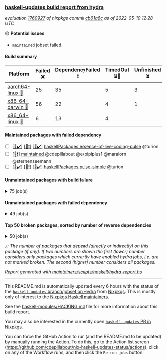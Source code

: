 ### [haskell-updates build report from hydra](https://hydra.nixos.org/jobset/nixpkgs/haskell-updates)
*evaluation [1760927](https://hydra.nixos.org/eval/1760927) of nixpkgs commit [cb61a6c](https://github.com/NixOS/nixpkgs/commits/cb61a6c576d794a7bd2c8ba392f68a7011939715) as of 2022-05-10 12:28 UTC*

:yellow_circle: **Potential issues**
  * `maintained` jobset failed.

#### Build summary

 | Platform | Failed :x: | DependencyFailed :heavy_exclamation_mark: | TimedOut :hourglass::no_entry_sign: | Unfinished :hourglass_flowing_sand: | Success :heavy_check_mark: | 
 | --- | --- | --- | --- | --- | --- | 
 | [aarch64-linux :iphone:](https://hydra.nixos.org/eval/1760927?filter=.aarch64-linux) | 25 | 35 | 5 | 3 | 6213 | 
 | [x86_64-darwin :apple:](https://hydra.nixos.org/eval/1760927?filter=.x86_64-darwin) | 56 | 22 | 4 | 1 | 6141 | 
 | [x86_64-linux :penguin:](https://hydra.nixos.org/eval/1760927?filter=.x86_64-linux) | 6 | 13 | 4 |  | 6288 | 
#### Maintained packages with failed dependency
- [ ] [[:iphone::heavy_check_mark:]](https://hydra.nixos.org/build/176225251) [[:apple::heavy_exclamation_mark:]](https://hydra.nixos.org/build/176219085) [[:penguin::heavy_check_mark:]](https://hydra.nixos.org/build/176221126) [haskellPackages.essence-of-live-coding-pulse](https://hydra.nixos.org/eval/1760927?filter=haskellPackages.essence-of-live-coding-pulse) @turion
- [ ] [[:penguin::heavy_exclamation_mark:]](https://hydra.nixos.org/build/176231260) [maintained](https://hydra.nixos.org/eval/1760927?filter=maintained) @cdepillabout @expipiplus1 @maralorn @sternenseemann
- [ ] [[:iphone::heavy_check_mark:]](https://hydra.nixos.org/build/176227738) [[:apple::heavy_exclamation_mark:]](https://hydra.nixos.org/build/176220497) [[:penguin::heavy_check_mark:]](https://hydra.nixos.org/build/176231649) [haskellPackages.pulse-simple](https://hydra.nixos.org/eval/1760927?filter=haskellPackages.pulse-simple) @turion
#### Unmaintained packages with build failure
<details><summary>75 job(s) </summary>

- [ ] [[:iphone::x:]](https://hydra.nixos.org/build/176232514) [[:apple::heavy_check_mark:]](https://hydra.nixos.org/build/176225324) [[:penguin::heavy_check_mark:]](https://hydra.nixos.org/build/176219161) [haskellPackages.OrderedBits](https://hydra.nixos.org/eval/1760927?filter=haskellPackages.OrderedBits)  :arrow_heading_up: 5 | 36
- [ ] [[:iphone::x:]](https://hydra.nixos.org/build/176234908) [[:apple::heavy_check_mark:]](https://hydra.nixos.org/build/176219519) [[:penguin::heavy_check_mark:]](https://hydra.nixos.org/build/176217125) [haskellPackages.hw-json-simd](https://hydra.nixos.org/eval/1760927?filter=haskellPackages.hw-json-simd)  :arrow_heading_up: 2 | 8
- [ ] [[:iphone::x:]](https://hydra.nixos.org/build/176217609) [[:apple::heavy_check_mark:]](https://hydra.nixos.org/build/176220144) [[:penguin::heavy_check_mark:]](https://hydra.nixos.org/build/176233746) [haskellPackages.hw-simd](https://hydra.nixos.org/eval/1760927?filter=haskellPackages.hw-simd)  :arrow_heading_up: 2 | 8
- [ ] [[:iphone::x:]](https://hydra.nixos.org/build/176220939) [[:apple::heavy_check_mark:]](https://hydra.nixos.org/build/176234808) [[:penguin::heavy_check_mark:]](https://hydra.nixos.org/build/176232985) [haskellPackages.cdar-mBound](https://hydra.nixos.org/eval/1760927?filter=haskellPackages.cdar-mBound)  :arrow_heading_up: 2 | 2
- [ ] [[:iphone::x:]](https://hydra.nixos.org/build/176233981) [[:apple::heavy_check_mark:]](https://hydra.nixos.org/build/176218434) [[:penguin::heavy_check_mark:]](https://hydra.nixos.org/build/176234004) [haskellPackages.quic](https://hydra.nixos.org/eval/1760927?filter=haskellPackages.quic)  :arrow_heading_up: 2 | 2
- [ ] [[:iphone::x:]](https://hydra.nixos.org/build/176235498) [[:apple::heavy_check_mark:]](https://hydra.nixos.org/build/176218862) [[:penguin::heavy_check_mark:]](https://hydra.nixos.org/build/176224692) [haskellPackages.freetype2](https://hydra.nixos.org/eval/1760927?filter=haskellPackages.freetype2)  :arrow_heading_up: 1 | 8
- [ ] [[:iphone::heavy_check_mark:]](https://hydra.nixos.org/build/176233391) [[:apple::x:]](https://hydra.nixos.org/build/176232441) [[:penguin::heavy_check_mark:]](https://hydra.nixos.org/build/176232073) [haskellPackages.free-vector-spaces](https://hydra.nixos.org/eval/1760927?filter=haskellPackages.free-vector-spaces)  :arrow_heading_up: 1 | 7
- [ ] [[:iphone::x:]](https://hydra.nixos.org/build/176222974) [[:apple::heavy_check_mark:]](https://hydra.nixos.org/build/176225804) [[:penguin::heavy_check_mark:]](https://hydra.nixos.org/build/176227295) [haskellPackages.long-double](https://hydra.nixos.org/eval/1760927?filter=haskellPackages.long-double)  :arrow_heading_up: 1 | 2
- [ ] [[:iphone::x:]](https://hydra.nixos.org/build/176220064) [[:apple::x:]](https://hydra.nixos.org/build/176219789) [[:penguin::heavy_check_mark:]](https://hydra.nixos.org/build/176232784) [haskellPackages.easytensor](https://hydra.nixos.org/eval/1760927?filter=haskellPackages.easytensor)  :arrow_heading_up: 1 | 1
- [ ] [[:iphone::heavy_check_mark:]](https://hydra.nixos.org/build/176225439) [[:apple::x:]](https://hydra.nixos.org/build/176234687) [[:penguin::heavy_check_mark:]](https://hydra.nixos.org/build/176224301) [haskellPackages.grab](https://hydra.nixos.org/eval/1760927?filter=haskellPackages.grab)  :arrow_heading_up: 1 | 1
- [ ] [[:iphone::heavy_check_mark:]](https://hydra.nixos.org/build/176219534) [[:apple::x:]](https://hydra.nixos.org/build/176228122) [[:penguin::heavy_check_mark:]](https://hydra.nixos.org/build/176229972) [haskellPackages.keep-alive](https://hydra.nixos.org/eval/1760927?filter=haskellPackages.keep-alive)  :arrow_heading_up: 1 | 1
- [ ] [[:iphone::x:]](https://hydra.nixos.org/build/176218387) [[:apple::heavy_check_mark:]](https://hydra.nixos.org/build/176234896) [[:penguin::heavy_check_mark:]](https://hydra.nixos.org/build/176217437) [haskellPackages.nlopt-haskell](https://hydra.nixos.org/eval/1760927?filter=haskellPackages.nlopt-haskell)  :arrow_heading_up: 1 | 1
- [ ] [[:iphone::x:]](https://hydra.nixos.org/build/176230710) [[:apple::heavy_check_mark:]](https://hydra.nixos.org/build/176232270) [[:penguin::heavy_check_mark:]](https://hydra.nixos.org/build/176227029) [haskellPackages.swisstable](https://hydra.nixos.org/eval/1760927?filter=haskellPackages.swisstable)  :arrow_heading_up: 1 | 1
- [ ] [[:iphone::x:]](https://hydra.nixos.org/build/176222938) [[:apple::heavy_check_mark:]](https://hydra.nixos.org/build/176229030) [[:penguin::heavy_check_mark:]](https://hydra.nixos.org/build/176230167) [haskellPackages.unicode-properties](https://hydra.nixos.org/eval/1760927?filter=haskellPackages.unicode-properties)  :arrow_heading_up: 1 | 1
- [ ] [[:iphone::heavy_check_mark:]](https://hydra.nixos.org/build/176236085) [[:apple::x:]](https://hydra.nixos.org/build/176223831) [[:penguin::heavy_check_mark:]](https://hydra.nixos.org/build/176221915) [haskellPackages.zip](https://hydra.nixos.org/eval/1760927?filter=haskellPackages.zip)  :arrow_heading_up: 0 | 5
- [ ] [[:iphone::heavy_check_mark:]](https://hydra.nixos.org/build/176229613) [[:apple::x:]](https://hydra.nixos.org/build/176219104) [[:penguin::heavy_check_mark:]](https://hydra.nixos.org/build/176233144) [haskellPackages.PyF](https://hydra.nixos.org/eval/1760927?filter=haskellPackages.PyF)  :arrow_heading_up: 0 | 4
- [ ] [[:iphone::heavy_check_mark:]](https://hydra.nixos.org/build/176234564) [[:apple::x:]](https://hydra.nixos.org/build/176229691) [[:penguin::heavy_check_mark:]](https://hydra.nixos.org/build/176220391) [haskellPackages.hmidi](https://hydra.nixos.org/eval/1760927?filter=haskellPackages.hmidi)  :arrow_heading_up: 0 | 4
- [ ] [[:iphone::heavy_check_mark:]](https://hydra.nixos.org/build/176235396) [[:apple::x:]](https://hydra.nixos.org/build/176223148) [[:penguin::heavy_check_mark:]](https://hydra.nixos.org/build/176233364) [haskellPackages.posix-socket](https://hydra.nixos.org/eval/1760927?filter=haskellPackages.posix-socket)  :arrow_heading_up: 0 | 2
- [ ] [[:iphone::x:]](https://hydra.nixos.org/build/176232348) [[:apple::x:]](https://hydra.nixos.org/build/176231528) [[:penguin::x:]](https://hydra.nixos.org/build/176227080) [haskellPackages.alfred-margaret](https://hydra.nixos.org/eval/1760927?filter=haskellPackages.alfred-margaret)  :arrow_heading_up: 0 | 1
- [ ] [[:iphone::x:]](https://hydra.nixos.org/build/176218033) [[:apple::x:]](https://hydra.nixos.org/build/176220668) [[:penguin::x:]](https://hydra.nixos.org/build/176225775) [haskellPackages.dbmigrations](https://hydra.nixos.org/eval/1760927?filter=haskellPackages.dbmigrations)  :arrow_heading_up: 0 | 1
- [ ] [[:iphone::heavy_check_mark:]](https://hydra.nixos.org/build/176222048) [[:apple::x:]](https://hydra.nixos.org/build/176218662) [[:penguin::heavy_check_mark:]](https://hydra.nixos.org/build/176233665) [haskellPackages.gi-gdkx11](https://hydra.nixos.org/eval/1760927?filter=haskellPackages.gi-gdkx11)  :arrow_heading_up: 0 | 1
- [ ] [[:iphone::heavy_check_mark:]](https://hydra.nixos.org/build/176221232) [[:apple::x:]](https://hydra.nixos.org/build/176229722) [[:penguin::heavy_check_mark:]](https://hydra.nixos.org/build/176235919) [haskellPackages.hamid](https://hydra.nixos.org/eval/1760927?filter=haskellPackages.hamid)  :arrow_heading_up: 0 | 1
- [ ] [[:iphone::heavy_check_mark:]](https://hydra.nixos.org/build/176227818) [[:apple::x:]](https://hydra.nixos.org/build/176228285) [[:penguin::heavy_check_mark:]](https://hydra.nixos.org/build/176234152) [haskellPackages.hmatrix-morpheus](https://hydra.nixos.org/eval/1760927?filter=haskellPackages.hmatrix-morpheus)  :arrow_heading_up: 0 | 1
- [ ] [[:iphone::heavy_check_mark:]](https://hydra.nixos.org/build/176227386) [[:apple::x:]](https://hydra.nixos.org/build/176223450) [[:penguin::heavy_check_mark:]](https://hydra.nixos.org/build/176235958) [haskellPackages.huckleberry](https://hydra.nixos.org/eval/1760927?filter=haskellPackages.huckleberry)  :arrow_heading_up: 0 | 1
- [ ] [[:iphone::heavy_check_mark:]](https://hydra.nixos.org/build/176226304) [[:apple::x:]](https://hydra.nixos.org/build/176232453) [[:penguin::heavy_check_mark:]](https://hydra.nixos.org/build/176219742) [haskellPackages.openal-ffi](https://hydra.nixos.org/eval/1760927?filter=haskellPackages.openal-ffi)  :arrow_heading_up: 0 | 1
- [ ] [[:iphone::x:]](https://hydra.nixos.org/build/176230047) [[:apple::heavy_check_mark:]](https://hydra.nixos.org/build/176223568) [[:penguin::heavy_check_mark:]](https://hydra.nixos.org/build/176234745) [haskellPackages.picosat](https://hydra.nixos.org/eval/1760927?filter=haskellPackages.picosat)  :arrow_heading_up: 0 | 1
- [ ] [[:iphone::heavy_check_mark:]](https://hydra.nixos.org/build/176231207) [[:apple::x:]](https://hydra.nixos.org/build/176227992) [[:penguin::heavy_check_mark:]](https://hydra.nixos.org/build/176223356) [haskellPackages.select](https://hydra.nixos.org/eval/1760927?filter=haskellPackages.select)  :arrow_heading_up: 0 | 1
- [ ] [[:iphone::heavy_check_mark:]](https://hydra.nixos.org/build/176220206) [[:apple::heavy_check_mark:]](https://hydra.nixos.org/build/176220625) [[:penguin::x:]](https://hydra.nixos.org/build/176234505) [haskellPackages.simple-vec3](https://hydra.nixos.org/eval/1760927?filter=haskellPackages.simple-vec3)  :arrow_heading_up: 0 | 1
- [ ] [[:iphone::heavy_check_mark:]](https://hydra.nixos.org/build/176232140) [[:apple::x:]](https://hydra.nixos.org/build/176229392) [[:penguin::heavy_check_mark:]](https://hydra.nixos.org/build/176236082) [haskellPackages.sysinfo](https://hydra.nixos.org/eval/1760927?filter=haskellPackages.sysinfo)  :arrow_heading_up: 0 | 1
- [ ] [[:iphone::heavy_check_mark:]](https://hydra.nixos.org/build/176222959) [[:apple::x:]](https://hydra.nixos.org/build/176231302) [[:penguin::heavy_check_mark:]](https://hydra.nixos.org/build/176223818) [haskellPackages.FractalArt](https://hydra.nixos.org/eval/1760927?filter=haskellPackages.FractalArt) 
- [ ] [[:iphone::x:]](https://hydra.nixos.org/build/176236105) [[:apple::x:]](https://hydra.nixos.org/build/176221490) [[:penguin::x:]](https://hydra.nixos.org/build/176217204) [haskellPackages.HangmanAscii](https://hydra.nixos.org/eval/1760927?filter=haskellPackages.HangmanAscii) 
- [ ] [[:iphone::x:]](https://hydra.nixos.org/build/176228593) [[:apple::heavy_check_mark:]](https://hydra.nixos.org/build/176233836) [[:penguin::heavy_check_mark:]](https://hydra.nixos.org/build/176228220) [haskellPackages.HsASA](https://hydra.nixos.org/eval/1760927?filter=haskellPackages.HsASA) 
- [ ] [[:iphone::hourglass::no_entry_sign:]](https://hydra.nixos.org/build/176232479) [[:apple::x:]](https://hydra.nixos.org/build/176217405) [[:penguin::hourglass::no_entry_sign:]](https://hydra.nixos.org/build/176231790) [haskellPackages.bindings-common](https://hydra.nixos.org/eval/1760927?filter=haskellPackages.bindings-common) 
- [ ] [[:iphone::heavy_check_mark:]](https://hydra.nixos.org/build/176224750) [[:apple::x:]](https://hydra.nixos.org/build/176218842) [[:penguin::heavy_check_mark:]](https://hydra.nixos.org/build/176219977) [haskellPackages.chiphunk](https://hydra.nixos.org/eval/1760927?filter=haskellPackages.chiphunk) 
- [ ] [[:iphone::x:]](https://hydra.nixos.org/build/176224057) [[:apple::heavy_check_mark:]](https://hydra.nixos.org/build/176228114) [[:penguin::heavy_check_mark:]](https://hydra.nixos.org/build/176227960) [haskellPackages.comfort-fftw](https://hydra.nixos.org/eval/1760927?filter=haskellPackages.comfort-fftw) 
- [ ] [[:iphone::heavy_check_mark:]](https://hydra.nixos.org/build/176218657) [[:apple::x:]](https://hydra.nixos.org/build/176233498) [[:penguin::heavy_check_mark:]](https://hydra.nixos.org/build/176233514) [haskellPackages.diskhash](https://hydra.nixos.org/eval/1760927?filter=haskellPackages.diskhash) 
- [ ] [[:iphone::heavy_check_mark:]](https://hydra.nixos.org/build/176218144) [[:apple::x:]](https://hydra.nixos.org/build/176217977) [[:penguin::heavy_check_mark:]](https://hydra.nixos.org/build/176216924) [haskellPackages.epub-tools](https://hydra.nixos.org/eval/1760927?filter=haskellPackages.epub-tools) 
- [ ] [[:iphone::heavy_check_mark:]](https://hydra.nixos.org/build/176226784) [[:apple::x:]](https://hydra.nixos.org/build/176221088) [[:penguin::heavy_check_mark:]](https://hydra.nixos.org/build/176224711) [haskellPackages.fudgets](https://hydra.nixos.org/eval/1760927?filter=haskellPackages.fudgets) 
- [ ] [[:iphone::heavy_check_mark:]](https://hydra.nixos.org/build/176236132) [[:apple::x:]](https://hydra.nixos.org/build/176230262) [[:penguin::heavy_check_mark:]](https://hydra.nixos.org/build/176234579) [haskellPackages.gerrit](https://hydra.nixos.org/eval/1760927?filter=haskellPackages.gerrit) 
- [ ] [[:iphone::heavy_check_mark:]](https://hydra.nixos.org/build/176225479) [[:apple::x:]](https://hydra.nixos.org/build/176225939) [[:penguin::heavy_check_mark:]](https://hydra.nixos.org/build/176230855) [haskellPackages.ghc-gc-hook](https://hydra.nixos.org/eval/1760927?filter=haskellPackages.ghc-gc-hook) 
- [ ] [[:apple::x:]](https://hydra.nixos.org/build/176223548) [haskellPackages.gi-gtkosxapplication](https://hydra.nixos.org/eval/1760927?filter=haskellPackages.gi-gtkosxapplication) 
- [ ] [[:iphone::x:]](https://hydra.nixos.org/build/176233592) [[:penguin::heavy_check_mark:]](https://hydra.nixos.org/build/176231390) [haskellPackages.gnome-keyring](https://hydra.nixos.org/eval/1760927?filter=haskellPackages.gnome-keyring) 
- [ ] [[:apple::x:]](https://hydra.nixos.org/build/176231923) [haskellPackages.gtk-mac-integration](https://hydra.nixos.org/eval/1760927?filter=haskellPackages.gtk-mac-integration) 
- [ ] [[:iphone::heavy_check_mark:]](https://hydra.nixos.org/build/176220335) [[:apple::x:]](https://hydra.nixos.org/build/176222108) [[:penguin::heavy_check_mark:]](https://hydra.nixos.org/build/176231298) [haskellPackages.gtk-traymanager](https://hydra.nixos.org/eval/1760927?filter=haskellPackages.gtk-traymanager) 
- [ ] [[:apple::x:]](https://hydra.nixos.org/build/176217831) [haskellPackages.gtk3-mac-integration](https://hydra.nixos.org/eval/1760927?filter=haskellPackages.gtk3-mac-integration) 
- [ ] [[:iphone::heavy_check_mark:]](https://hydra.nixos.org/build/176224508) [[:apple::x:]](https://hydra.nixos.org/build/176221979) [[:penguin::heavy_check_mark:]](https://hydra.nixos.org/build/176225500) [haskellPackages.hid](https://hydra.nixos.org/eval/1760927?filter=haskellPackages.hid) 
- [ ] [[:iphone::heavy_check_mark:]](https://hydra.nixos.org/build/176220584) [[:apple::x:]](https://hydra.nixos.org/build/176225632) [[:penguin::heavy_check_mark:]](https://hydra.nixos.org/build/176226399) [haskellPackages.hinotify-conduit](https://hydra.nixos.org/eval/1760927?filter=haskellPackages.hinotify-conduit) 
- [ ] [[:iphone::heavy_check_mark:]](https://hydra.nixos.org/build/176223497) [[:apple::x:]](https://hydra.nixos.org/build/176233960) [[:penguin::heavy_check_mark:]](https://hydra.nixos.org/build/176227548) [haskellPackages.hsshellscript](https://hydra.nixos.org/eval/1760927?filter=haskellPackages.hsshellscript) 
- [ ] [[:iphone::heavy_check_mark:]](https://hydra.nixos.org/build/176230797) [[:apple::x:]](https://hydra.nixos.org/build/176234315) [[:penguin::heavy_check_mark:]](https://hydra.nixos.org/build/176234952) [haskellPackages.hssourceinfo](https://hydra.nixos.org/eval/1760927?filter=haskellPackages.hssourceinfo) 
- [ ] [[:iphone::heavy_check_mark:]](https://hydra.nixos.org/build/176230072) [[:apple::x:]](https://hydra.nixos.org/build/176220648) [[:penguin::heavy_check_mark:]](https://hydra.nixos.org/build/176223758) [haskellPackages.ipcvar](https://hydra.nixos.org/eval/1760927?filter=haskellPackages.ipcvar) 
- [ ] [[:iphone::x:]](https://hydra.nixos.org/build/176217953) [[:apple::heavy_check_mark:]](https://hydra.nixos.org/build/176218449) [[:penguin::heavy_check_mark:]](https://hydra.nixos.org/build/176219862) [haskellPackages.jammittools](https://hydra.nixos.org/eval/1760927?filter=haskellPackages.jammittools) 
- [ ] [[:apple::x:]](https://hydra.nixos.org/build/176226184) [haskellPackages.kqueue](https://hydra.nixos.org/eval/1760927?filter=haskellPackages.kqueue) 
- [ ] [[:iphone::x:]](https://hydra.nixos.org/build/176217060) [[:apple::x:]](https://hydra.nixos.org/build/176227490) [[:penguin::x:]](https://hydra.nixos.org/build/176229784) [haskellPackages.layout-rules](https://hydra.nixos.org/eval/1760927?filter=haskellPackages.layout-rules) 
- [ ] [[:iphone::heavy_check_mark:]](https://hydra.nixos.org/build/176217070) [[:apple::x:]](https://hydra.nixos.org/build/176225711) [[:penguin::heavy_check_mark:]](https://hydra.nixos.org/build/176231498) [haskellPackages.linux-framebuffer](https://hydra.nixos.org/eval/1760927?filter=haskellPackages.linux-framebuffer) 
- [ ] [[:iphone::heavy_check_mark:]](https://hydra.nixos.org/build/176232126) [[:apple::x:]](https://hydra.nixos.org/build/176223350) [[:penguin::heavy_check_mark:]](https://hydra.nixos.org/build/176231060) [haskellPackages.mediawiki2latex](https://hydra.nixos.org/eval/1760927?filter=haskellPackages.mediawiki2latex) 
- [ ] [[:iphone::heavy_check_mark:]](https://hydra.nixos.org/build/176222599) [[:apple::x:]](https://hydra.nixos.org/build/176233110) [[:penguin::heavy_check_mark:]](https://hydra.nixos.org/build/176236111) [haskellPackages.mercury-api](https://hydra.nixos.org/eval/1760927?filter=haskellPackages.mercury-api) 
- [ ] [[:iphone::heavy_check_mark:]](https://hydra.nixos.org/build/176218277) [[:apple::x:]](https://hydra.nixos.org/build/176229091) [[:penguin::heavy_check_mark:]](https://hydra.nixos.org/build/176229833) [haskellPackages.nano-cryptr](https://hydra.nixos.org/eval/1760927?filter=haskellPackages.nano-cryptr) 
- [ ] [[:iphone::heavy_check_mark:]](https://hydra.nixos.org/build/176225941) [[:apple::x:]](https://hydra.nixos.org/build/176227198) [[:penguin::heavy_check_mark:]](https://hydra.nixos.org/build/176233102) [haskellPackages.persistent-pagination](https://hydra.nixos.org/eval/1760927?filter=haskellPackages.persistent-pagination) 
- [ ] [[:iphone::heavy_check_mark:]](https://hydra.nixos.org/build/176224338) [[:apple::x:]](https://hydra.nixos.org/build/176217053) [[:penguin::heavy_check_mark:]](https://hydra.nixos.org/build/176227722) [haskellPackages.phatsort](https://hydra.nixos.org/eval/1760927?filter=haskellPackages.phatsort) 
- [ ] [[:iphone::heavy_check_mark:]](https://hydra.nixos.org/build/176225834) [[:apple::x:]](https://hydra.nixos.org/build/176228638) [[:penguin::heavy_check_mark:]](https://hydra.nixos.org/build/176219975) [haskellPackages.ping-wrapper](https://hydra.nixos.org/eval/1760927?filter=haskellPackages.ping-wrapper) 
- [ ] [[:iphone::x:]](https://hydra.nixos.org/build/176233561) [[:apple::x:]](https://hydra.nixos.org/build/176222734) [[:penguin::x:]](https://hydra.nixos.org/build/176223553) [haskellPackages.podenv](https://hydra.nixos.org/eval/1760927?filter=haskellPackages.podenv) 
- [ ] [[:iphone::heavy_check_mark:]](https://hydra.nixos.org/build/176235244) [[:apple::x:]](https://hydra.nixos.org/build/176234097) [[:penguin::heavy_check_mark:]](https://hydra.nixos.org/build/176230163) [haskellPackages.posix-timer](https://hydra.nixos.org/eval/1760927?filter=haskellPackages.posix-timer) 
- [ ] [[:iphone::heavy_check_mark:]](https://hydra.nixos.org/build/176216990) [[:apple::x:]](https://hydra.nixos.org/build/176232705) [[:penguin::heavy_check_mark:]](https://hydra.nixos.org/build/176228859) [haskellPackages.pthread](https://hydra.nixos.org/eval/1760927?filter=haskellPackages.pthread) 
- [ ] [[:iphone::x:]](https://hydra.nixos.org/build/176232906) [[:apple::heavy_check_mark:]](https://hydra.nixos.org/build/176231106) [[:penguin::heavy_check_mark:]](https://hydra.nixos.org/build/176232921) [haskellPackages.risc386](https://hydra.nixos.org/eval/1760927?filter=haskellPackages.risc386) 
- [ ] [[:iphone::heavy_check_mark:]](https://hydra.nixos.org/build/176226035) [[:apple::x:]](https://hydra.nixos.org/build/176230854) [[:penguin::heavy_check_mark:]](https://hydra.nixos.org/build/176217187) [haskellPackages.sfml-audio](https://hydra.nixos.org/eval/1760927?filter=haskellPackages.sfml-audio) 
- [ ] [[:iphone::heavy_check_mark:]](https://hydra.nixos.org/build/176225317) [[:apple::x:]](https://hydra.nixos.org/build/176234892) [[:penguin::heavy_check_mark:]](https://hydra.nixos.org/build/176233500) [haskellPackages.shared-memory](https://hydra.nixos.org/eval/1760927?filter=haskellPackages.shared-memory) 
- [ ] [[:iphone::heavy_check_mark:]](https://hydra.nixos.org/build/176221612) [[:apple::x:]](https://hydra.nixos.org/build/176219310) [[:penguin::heavy_check_mark:]](https://hydra.nixos.org/build/176224309) [haskellPackages.skews](https://hydra.nixos.org/eval/1760927?filter=haskellPackages.skews) 
- [ ] [[:iphone::x:]](https://hydra.nixos.org/build/176233913) [[:apple::x:]](https://hydra.nixos.org/build/176227957) [[:penguin::heavy_check_mark:]](https://hydra.nixos.org/build/176223357) [haskellPackages.slugify](https://hydra.nixos.org/eval/1760927?filter=haskellPackages.slugify) 
- [ ] [[:iphone::heavy_check_mark:]](https://hydra.nixos.org/build/176219913) [[:apple::x:]](https://hydra.nixos.org/build/176227079) [[:penguin::heavy_check_mark:]](https://hydra.nixos.org/build/176235636) [haskellPackages.tailfile-hinotify](https://hydra.nixos.org/eval/1760927?filter=haskellPackages.tailfile-hinotify) 
- [ ] [[:iphone::x:]](https://hydra.nixos.org/build/176229817) [[:apple::heavy_check_mark:]](https://hydra.nixos.org/build/176222898) [[:penguin::heavy_check_mark:]](https://hydra.nixos.org/build/176223773) [haskellPackages.wiringPi](https://hydra.nixos.org/eval/1760927?filter=haskellPackages.wiringPi) 
- [ ] [[:iphone::x:]](https://hydra.nixos.org/build/176219652) [[:apple::heavy_check_mark:]](https://hydra.nixos.org/build/176219088) [[:penguin::heavy_check_mark:]](https://hydra.nixos.org/build/176229568) [haskellPackages.x86-64bit](https://hydra.nixos.org/eval/1760927?filter=haskellPackages.x86-64bit) 
- [ ] [[:iphone::heavy_check_mark:]](https://hydra.nixos.org/build/176223164) [[:apple::x:]](https://hydra.nixos.org/build/176218566) [[:penguin::heavy_check_mark:]](https://hydra.nixos.org/build/176224142) [haskellPackages.xmonad-utils](https://hydra.nixos.org/eval/1760927?filter=haskellPackages.xmonad-utils) 
- [ ] [[:iphone::heavy_check_mark:]](https://hydra.nixos.org/build/176223500) [[:apple::x:]](https://hydra.nixos.org/build/176225325) [[:penguin::heavy_check_mark:]](https://hydra.nixos.org/build/176219532) [haskellPackages.yoga](https://hydra.nixos.org/eval/1760927?filter=haskellPackages.yoga) 
- [ ] [[:iphone::heavy_check_mark:]](https://hydra.nixos.org/build/176218531) [[:apple::x:]](https://hydra.nixos.org/build/176218718) [[:penguin::heavy_check_mark:]](https://hydra.nixos.org/build/176221052) [haskellPackages.zot](https://hydra.nixos.org/eval/1760927?filter=haskellPackages.zot) 
- [ ] [[:iphone::heavy_check_mark:]](https://hydra.nixos.org/build/176228162) [[:apple::x:]](https://hydra.nixos.org/build/176217880) [[:penguin::heavy_check_mark:]](https://hydra.nixos.org/build/176218897) [haskellPackages.zxcvbn-c](https://hydra.nixos.org/eval/1760927?filter=haskellPackages.zxcvbn-c) 
</details>

#### Unmaintained packages with failed dependency
<details><summary>49 job(s) </summary>

- [ ] [[:iphone::heavy_exclamation_mark:]](https://hydra.nixos.org/build/176231097) [[:apple::heavy_check_mark:]](https://hydra.nixos.org/build/176218868) [[:penguin::heavy_check_mark:]](https://hydra.nixos.org/build/176231677) [haskellPackages.PrimitiveArray](https://hydra.nixos.org/eval/1760927?filter=haskellPackages.PrimitiveArray)  :arrow_heading_up: 4 | 35
- [ ] [[:iphone::heavy_exclamation_mark:]](https://hydra.nixos.org/build/176222791) [[:apple::heavy_check_mark:]](https://hydra.nixos.org/build/176233853) [[:penguin::heavy_check_mark:]](https://hydra.nixos.org/build/176216997) [haskellPackages.BiobaseTypes](https://hydra.nixos.org/eval/1760927?filter=haskellPackages.BiobaseTypes)  :arrow_heading_up: 3 | 21
- [ ] [[:iphone::heavy_exclamation_mark:]](https://hydra.nixos.org/build/176226329) [[:apple::heavy_check_mark:]](https://hydra.nixos.org/build/176225409) [[:penguin::heavy_check_mark:]](https://hydra.nixos.org/build/176218688) [haskellPackages.BiobaseENA](https://hydra.nixos.org/eval/1760927?filter=haskellPackages.BiobaseENA)  :arrow_heading_up: 1 | 18
- [ ] [hoogle](https://hydra.nixos.org/eval/1760927?filter=hoogle)  :arrow_heading_up: 1 | 2
  - [[:iphone::heavy_check_mark:]](https://hydra.nixos.org/build/176230333) [[:apple::heavy_check_mark:]](https://hydra.nixos.org/build/176235903) [[:penguin::heavy_check_mark:]](https://hydra.nixos.org/build/176222817) [haskell.packages.ghc8107](https://hydra.nixos.org/eval/1760927?filter=haskell.packages.ghc8107.hoogle)
  - [[:iphone::heavy_check_mark:]](https://hydra.nixos.org/build/176226142) [[:apple::heavy_check_mark:]](https://hydra.nixos.org/build/176218693) [[:penguin::heavy_check_mark:]](https://hydra.nixos.org/build/176233084) [haskell.packages.ghc884](https://hydra.nixos.org/eval/1760927?filter=haskell.packages.ghc884.hoogle)
  - [[:iphone::heavy_check_mark:]](https://hydra.nixos.org/build/176226708) [[:apple::heavy_check_mark:]](https://hydra.nixos.org/build/176234468) [[:penguin::heavy_check_mark:]](https://hydra.nixos.org/build/176226200) [haskell.packages.ghc902](https://hydra.nixos.org/eval/1760927?filter=haskell.packages.ghc902.hoogle)
  - [[:iphone::heavy_exclamation_mark:]](https://hydra.nixos.org/build/176231399) [[:apple::heavy_check_mark:]](https://hydra.nixos.org/build/176219302) [[:penguin::heavy_check_mark:]](https://hydra.nixos.org/build/176233087) [haskell.packages.ghc922](https://hydra.nixos.org/eval/1760927?filter=haskell.packages.ghc922.hoogle)
  - [[:iphone::heavy_check_mark:]](https://hydra.nixos.org/build/176222792) [[:apple::heavy_check_mark:]](https://hydra.nixos.org/build/176235321) [[:penguin::heavy_check_mark:]](https://hydra.nixos.org/build/176235370) [haskellPackages](https://hydra.nixos.org/eval/1760927?filter=haskellPackages.hoogle)
- [ ] [[:iphone::heavy_exclamation_mark:]](https://hydra.nixos.org/build/176217566) [[:apple::heavy_check_mark:]](https://hydra.nixos.org/build/176235221) [[:penguin::heavy_check_mark:]](https://hydra.nixos.org/build/176230816) [haskellPackages.aern2-mp](https://hydra.nixos.org/eval/1760927?filter=haskellPackages.aern2-mp)  :arrow_heading_up: 1 | 1
- [ ] [[:iphone::heavy_exclamation_mark:]](https://hydra.nixos.org/build/176226377) [[:penguin::heavy_exclamation_mark:]](https://hydra.nixos.org/build/176220265) [haskellPackages.hbro](https://hydra.nixos.org/eval/1760927?filter=haskellPackages.hbro)  :arrow_heading_up: 1 | 1
- [ ] [[:iphone::heavy_exclamation_mark:]](https://hydra.nixos.org/build/176222597) [[:apple::heavy_check_mark:]](https://hydra.nixos.org/build/176223729) [[:penguin::heavy_check_mark:]](https://hydra.nixos.org/build/176229266) [haskellPackages.http3](https://hydra.nixos.org/eval/1760927?filter=haskellPackages.http3)  :arrow_heading_up: 1 | 1
- [ ] [[:iphone::heavy_check_mark:]](https://hydra.nixos.org/build/176234007) [[:apple::heavy_exclamation_mark:]](https://hydra.nixos.org/build/176223639) [[:penguin::heavy_check_mark:]](https://hydra.nixos.org/build/176234120) [haskellPackages.wss-client](https://hydra.nixos.org/eval/1760927?filter=haskellPackages.wss-client)  :arrow_heading_up: 1 | 1
- [ ] [[:iphone::heavy_exclamation_mark:]](https://hydra.nixos.org/build/176218319) [[:apple::heavy_check_mark:]](https://hydra.nixos.org/build/176222591) [[:penguin::heavy_check_mark:]](https://hydra.nixos.org/build/176229008) [haskellPackages.BiobaseXNA](https://hydra.nixos.org/eval/1760927?filter=haskellPackages.BiobaseXNA)  :arrow_heading_up: 0 | 17
- [ ] [[:iphone::heavy_exclamation_mark:]](https://hydra.nixos.org/build/176224517) [[:apple::heavy_check_mark:]](https://hydra.nixos.org/build/176218185) [[:penguin::heavy_check_mark:]](https://hydra.nixos.org/build/176220164) [haskellPackages.hw-json-standard-cursor](https://hydra.nixos.org/eval/1760927?filter=haskellPackages.hw-json-standard-cursor)  :arrow_heading_up: 0 | 6
- [ ] [[:iphone::heavy_exclamation_mark:]](https://hydra.nixos.org/build/176226598) [[:apple::heavy_check_mark:]](https://hydra.nixos.org/build/176220753) [[:penguin::heavy_check_mark:]](https://hydra.nixos.org/build/176228617) [haskellPackages.hw-json-simple-cursor](https://hydra.nixos.org/eval/1760927?filter=haskellPackages.hw-json-simple-cursor)  :arrow_heading_up: 0 | 4
- [ ] [[:iphone::heavy_exclamation_mark:]](https://hydra.nixos.org/build/176232908) [[:apple::heavy_check_mark:]](https://hydra.nixos.org/build/176226749) [[:penguin::heavy_check_mark:]](https://hydra.nixos.org/build/176220063) [haskellPackages.BiobaseFasta](https://hydra.nixos.org/eval/1760927?filter=haskellPackages.BiobaseFasta)  :arrow_heading_up: 0 | 3
- [ ] [[:iphone::heavy_exclamation_mark:]](https://hydra.nixos.org/build/176220528) [[:apple::heavy_check_mark:]](https://hydra.nixos.org/build/176223307) [[:penguin::heavy_check_mark:]](https://hydra.nixos.org/build/176226693) [haskellPackages.hw-dsv](https://hydra.nixos.org/eval/1760927?filter=haskellPackages.hw-dsv)  :arrow_heading_up: 0 | 3
- [ ] [[:iphone::heavy_check_mark:]](https://hydra.nixos.org/build/176230261) [[:apple::heavy_exclamation_mark:]](https://hydra.nixos.org/build/176218172) [[:penguin::heavy_check_mark:]](https://hydra.nixos.org/build/176231746) [haskellPackages.dde](https://hydra.nixos.org/eval/1760927?filter=haskellPackages.dde)  :arrow_heading_up: 0 | 1
- [ ] [[:iphone::heavy_check_mark:]](https://hydra.nixos.org/build/176229374) [[:apple::heavy_exclamation_mark:]](https://hydra.nixos.org/build/176223583) [[:penguin::heavy_check_mark:]](https://hydra.nixos.org/build/176222991) [haskellPackages.pulseaudio](https://hydra.nixos.org/eval/1760927?filter=haskellPackages.pulseaudio)  :arrow_heading_up: 0 | 1
- [ ] [[:iphone::heavy_exclamation_mark:]](https://hydra.nixos.org/build/176233289) [[:apple::heavy_exclamation_mark:]](https://hydra.nixos.org/build/176226404) [[:penguin::heavy_exclamation_mark:]](https://hydra.nixos.org/build/176225466) [haskellPackages.GuiHaskell](https://hydra.nixos.org/eval/1760927?filter=haskellPackages.GuiHaskell) 
- [ ] [[:iphone::heavy_exclamation_mark:]](https://hydra.nixos.org/build/176235988) [[:apple::heavy_exclamation_mark:]](https://hydra.nixos.org/build/176229219) [[:penguin::heavy_exclamation_mark:]](https://hydra.nixos.org/build/176225687) [haskellPackages.HPlot](https://hydra.nixos.org/eval/1760927?filter=haskellPackages.HPlot) 
- [ ] [[:iphone::heavy_exclamation_mark:]](https://hydra.nixos.org/build/176230759) [[:apple::heavy_check_mark:]](https://hydra.nixos.org/build/176221376) [[:penguin::heavy_check_mark:]](https://hydra.nixos.org/build/176221956) [haskellPackages.aern2-real](https://hydra.nixos.org/eval/1760927?filter=haskellPackages.aern2-real) 
- [ ] [[:iphone::heavy_exclamation_mark:]](https://hydra.nixos.org/build/176224353) [[:apple::heavy_check_mark:]](https://hydra.nixos.org/build/176221686) [[:penguin::heavy_check_mark:]](https://hydra.nixos.org/build/176220856) [haskellPackages.align-audio](https://hydra.nixos.org/eval/1760927?filter=haskellPackages.align-audio) 
- [ ] [[:iphone::heavy_exclamation_mark:]](https://hydra.nixos.org/build/176233440) [[:apple::heavy_exclamation_mark:]](https://hydra.nixos.org/build/176228400) [[:penguin::heavy_exclamation_mark:]](https://hydra.nixos.org/build/176225637) [haskellPackages.bluetile](https://hydra.nixos.org/eval/1760927?filter=haskellPackages.bluetile) 
- [ ] [[:iphone::heavy_exclamation_mark:]](https://hydra.nixos.org/build/176235644) [[:apple::heavy_exclamation_mark:]](https://hydra.nixos.org/build/176226772) [[:penguin::heavy_check_mark:]](https://hydra.nixos.org/build/176225843) [haskellPackages.easytensor-vulkan](https://hydra.nixos.org/eval/1760927?filter=haskellPackages.easytensor-vulkan) 
- [ ] [[:iphone::heavy_exclamation_mark:]](https://hydra.nixos.org/build/176230862) [[:apple::heavy_exclamation_mark:]](https://hydra.nixos.org/build/176229354) [[:penguin::heavy_exclamation_mark:]](https://hydra.nixos.org/build/176222985) [haskellPackages.gladexml-accessor](https://hydra.nixos.org/eval/1760927?filter=haskellPackages.gladexml-accessor) 
- [ ] [[:iphone::heavy_check_mark:]](https://hydra.nixos.org/build/176226051) [[:apple::heavy_exclamation_mark:]](https://hydra.nixos.org/build/176228414) [[:penguin::heavy_check_mark:]](https://hydra.nixos.org/build/176235602) [haskellPackages.grab-form](https://hydra.nixos.org/eval/1760927?filter=haskellPackages.grab-form) 
- [ ] [[:iphone::heavy_exclamation_mark:]](https://hydra.nixos.org/build/176221550) [[:apple::heavy_exclamation_mark:]](https://hydra.nixos.org/build/176229692) [[:penguin::heavy_exclamation_mark:]](https://hydra.nixos.org/build/176224844) [haskellPackages.gtk2hs-cast-glade](https://hydra.nixos.org/eval/1760927?filter=haskellPackages.gtk2hs-cast-glade) 
- [ ] [[:iphone::heavy_exclamation_mark:]](https://hydra.nixos.org/build/176223220) [[:apple::heavy_check_mark:]](https://hydra.nixos.org/build/176227115) [[:penguin::heavy_check_mark:]](https://hydra.nixos.org/build/176228829) [haskellPackages.harfbuzz-pure](https://hydra.nixos.org/eval/1760927?filter=haskellPackages.harfbuzz-pure) 
- [ ] [[:iphone::heavy_exclamation_mark:]](https://hydra.nixos.org/build/176222236) [[:penguin::heavy_exclamation_mark:]](https://hydra.nixos.org/build/176224081) [haskellPackages.hbro-contrib](https://hydra.nixos.org/eval/1760927?filter=haskellPackages.hbro-contrib) 
- [ ] [[:iphone::heavy_exclamation_mark:]](https://hydra.nixos.org/build/176233516) [[:apple::heavy_check_mark:]](https://hydra.nixos.org/build/176232972) [[:penguin::heavy_check_mark:]](https://hydra.nixos.org/build/176233856) [haskellPackages.hmatrix-nlopt](https://hydra.nixos.org/eval/1760927?filter=haskellPackages.hmatrix-nlopt) 
- [ ] [[:iphone::heavy_exclamation_mark:]](https://hydra.nixos.org/build/176227108) [[:apple::heavy_check_mark:]](https://hydra.nixos.org/build/176230800) [[:penguin::heavy_check_mark:]](https://hydra.nixos.org/build/176219452) [haskellPackages.hs-swisstable-hashtables-class](https://hydra.nixos.org/eval/1760927?filter=haskellPackages.hs-swisstable-hashtables-class) 
- [ ] [[:iphone::heavy_exclamation_mark:]](https://hydra.nixos.org/build/176232492) [[:apple::heavy_exclamation_mark:]](https://hydra.nixos.org/build/176218367) [[:penguin::heavy_exclamation_mark:]](https://hydra.nixos.org/build/176233420) [haskellPackages.hstzaar](https://hydra.nixos.org/eval/1760927?filter=haskellPackages.hstzaar) 
- [ ] [[:iphone::heavy_exclamation_mark:]](https://hydra.nixos.org/build/176235877) [[:apple::heavy_check_mark:]](https://hydra.nixos.org/build/176220852) [[:penguin::heavy_check_mark:]](https://hydra.nixos.org/build/176227803) [haskellPackages.hw-simd-cli](https://hydra.nixos.org/eval/1760927?filter=haskellPackages.hw-simd-cli) 
- [ ] [[:iphone::heavy_exclamation_mark:]](https://hydra.nixos.org/build/176235036) [[:apple::heavy_check_mark:]](https://hydra.nixos.org/build/176218248) [[:penguin::heavy_check_mark:]](https://hydra.nixos.org/build/176217056) [haskellPackages.kmn-programming](https://hydra.nixos.org/eval/1760927?filter=haskellPackages.kmn-programming) 
- [ ] [[:iphone::heavy_exclamation_mark:]](https://hydra.nixos.org/build/176230255) [[:apple::heavy_exclamation_mark:]](https://hydra.nixos.org/build/176230165) [[:penguin::heavy_exclamation_mark:]](https://hydra.nixos.org/build/176225511) [haskellPackages.minesweeper](https://hydra.nixos.org/eval/1760927?filter=haskellPackages.minesweeper) 
- [ ] [[:iphone::heavy_check_mark:]](https://hydra.nixos.org/build/176218405) [[:apple::heavy_exclamation_mark:]](https://hydra.nixos.org/build/176231386) [[:penguin::heavy_check_mark:]](https://hydra.nixos.org/build/176217233) [haskellPackages.network-messagepack-rpc-websocket](https://hydra.nixos.org/eval/1760927?filter=haskellPackages.network-messagepack-rpc-websocket) 
- [ ] [[:iphone::heavy_exclamation_mark:]](https://hydra.nixos.org/build/176222437) [[:apple::heavy_exclamation_mark:]](https://hydra.nixos.org/build/176218506) [[:penguin::heavy_exclamation_mark:]](https://hydra.nixos.org/build/176226824) [haskellPackages.nymphaea](https://hydra.nixos.org/eval/1760927?filter=haskellPackages.nymphaea) 
- [ ] [[:iphone::heavy_check_mark:]](https://hydra.nixos.org/build/176217773) [[:apple::heavy_exclamation_mark:]](https://hydra.nixos.org/build/176225288) [[:penguin::heavy_check_mark:]](https://hydra.nixos.org/build/176226858) [haskellPackages.pipes-pulse-simple](https://hydra.nixos.org/eval/1760927?filter=haskellPackages.pipes-pulse-simple) 
- [ ] [[:iphone::heavy_check_mark:]](https://hydra.nixos.org/build/176220195) [[:apple::heavy_exclamation_mark:]](https://hydra.nixos.org/build/176230306) [[:penguin::heavy_check_mark:]](https://hydra.nixos.org/build/176219497) [haskellPackages.postgresql-replicant](https://hydra.nixos.org/eval/1760927?filter=haskellPackages.postgresql-replicant) 
- [ ] [[:iphone::heavy_exclamation_mark:]](https://hydra.nixos.org/build/176234978) [[:apple::heavy_exclamation_mark:]](https://hydra.nixos.org/build/176227110) [[:penguin::heavy_exclamation_mark:]](https://hydra.nixos.org/build/176218677) [haskellPackages.proplang](https://hydra.nixos.org/eval/1760927?filter=haskellPackages.proplang) 
- [ ] [[:iphone::heavy_check_mark:]](https://hydra.nixos.org/build/176228569) [[:apple::heavy_exclamation_mark:]](https://hydra.nixos.org/build/176228819) [[:penguin::heavy_check_mark:]](https://hydra.nixos.org/build/176233848) [haskellPackages.proteaaudio](https://hydra.nixos.org/eval/1760927?filter=haskellPackages.proteaaudio) 
- [ ] [[:iphone::heavy_exclamation_mark:]](https://hydra.nixos.org/build/176230636) [[:apple::heavy_check_mark:]](https://hydra.nixos.org/build/176230322) [[:penguin::heavy_check_mark:]](https://hydra.nixos.org/build/176229872) [haskellPackages.rounded-hw](https://hydra.nixos.org/eval/1760927?filter=haskellPackages.rounded-hw) 
- [ ] [[:iphone::heavy_exclamation_mark:]](https://hydra.nixos.org/build/176223727) [[:apple::heavy_exclamation_mark:]](https://hydra.nixos.org/build/176234696) [[:penguin::heavy_exclamation_mark:]](https://hydra.nixos.org/build/176227605) [haskellPackages.showdown](https://hydra.nixos.org/eval/1760927?filter=haskellPackages.showdown) 
- [ ] [[:iphone::heavy_exclamation_mark:]](https://hydra.nixos.org/build/176218195) [[:apple::heavy_check_mark:]](https://hydra.nixos.org/build/176228212) [[:penguin::heavy_check_mark:]](https://hydra.nixos.org/build/176221428) [haskellPackages.sound-collage](https://hydra.nixos.org/eval/1760927?filter=haskellPackages.sound-collage) 
- [ ] [[:iphone::heavy_exclamation_mark:]](https://hydra.nixos.org/build/176231658) [[:apple::heavy_check_mark:]](https://hydra.nixos.org/build/176233537) [[:penguin::heavy_check_mark:]](https://hydra.nixos.org/build/176220154) [haskellPackages.unicode-names](https://hydra.nixos.org/eval/1760927?filter=haskellPackages.unicode-names) 
- [ ] [[:iphone::heavy_exclamation_mark:]](https://hydra.nixos.org/build/176227747) [[:apple::heavy_check_mark:]](https://hydra.nixos.org/build/176233038) [[:penguin::heavy_check_mark:]](https://hydra.nixos.org/build/176235273) [haskellPackages.warp-quic](https://hydra.nixos.org/eval/1760927?filter=haskellPackages.warp-quic) 
- [ ] [[:iphone::heavy_check_mark:]](https://hydra.nixos.org/build/176236107) [[:apple::heavy_exclamation_mark:]](https://hydra.nixos.org/build/176232991) [[:penguin::heavy_check_mark:]](https://hydra.nixos.org/build/176231102) [haskellPackages.xbattbar](https://hydra.nixos.org/eval/1760927?filter=haskellPackages.xbattbar) 
</details>

#### Top 50 broken packages, sorted by number of reverse dependencies
<details><summary>50 job(s) </summary>

[amazonka-core](https://packdeps.haskellers.com/reverse/amazonka-core) :arrow_heading_up: 186  
[gogol-core](https://packdeps.haskellers.com/reverse/gogol-core) :arrow_heading_up: 184  
[haskell98](https://packdeps.haskellers.com/reverse/haskell98) :arrow_heading_up: 153  
[enumerator](https://packdeps.haskellers.com/reverse/enumerator) :arrow_heading_up: 56  
[util](https://packdeps.haskellers.com/reverse/util) :arrow_heading_up: 49  
[derive](https://packdeps.haskellers.com/reverse/derive) :arrow_heading_up: 48  
[amazonka](https://packdeps.haskellers.com/reverse/amazonka) :arrow_heading_up: 44  
[accelerate](https://packdeps.haskellers.com/reverse/accelerate) :arrow_heading_up: 42  
[parseargs](https://packdeps.haskellers.com/reverse/parseargs) :arrow_heading_up: 42  
[syb-with-class](https://packdeps.haskellers.com/reverse/syb-with-class) :arrow_heading_up: 42  
[MonadCatchIO-transformers](https://packdeps.haskellers.com/reverse/MonadCatchIO-transformers) :arrow_heading_up: 41  
[data-lens](https://packdeps.haskellers.com/reverse/data-lens) :arrow_heading_up: 33  
[rank1dynamic](https://packdeps.haskellers.com/reverse/rank1dynamic) :arrow_heading_up: 33  
[autodocodec](https://packdeps.haskellers.com/reverse/autodocodec) :arrow_heading_up: 32  
[distributed-static](https://packdeps.haskellers.com/reverse/distributed-static) :arrow_heading_up: 31  
[language-ecmascript](https://packdeps.haskellers.com/reverse/language-ecmascript) :arrow_heading_up: 31  
[distributed-process](https://packdeps.haskellers.com/reverse/distributed-process) :arrow_heading_up: 30  
[ip](https://packdeps.haskellers.com/reverse/ip) :arrow_heading_up: 29  
[iteratee](https://packdeps.haskellers.com/reverse/iteratee) :arrow_heading_up: 29  
[jmacro](https://packdeps.haskellers.com/reverse/jmacro) :arrow_heading_up: 29  
[validity-aeson](https://packdeps.haskellers.com/reverse/validity-aeson) :arrow_heading_up: 29  
[text-format](https://packdeps.haskellers.com/reverse/text-format) :arrow_heading_up: 28  
[autodocodec-schema](https://packdeps.haskellers.com/reverse/autodocodec-schema) :arrow_heading_up: 27  
[mmsyn3](https://packdeps.haskellers.com/reverse/mmsyn3) :arrow_heading_up: 27  
[autodocodec-yaml](https://packdeps.haskellers.com/reverse/autodocodec-yaml) :arrow_heading_up: 26  
[crypto-numbers](https://packdeps.haskellers.com/reverse/crypto-numbers) :arrow_heading_up: 26  
[either-unwrap](https://packdeps.haskellers.com/reverse/either-unwrap) :arrow_heading_up: 25  
[web-routes-th](https://packdeps.haskellers.com/reverse/web-routes-th) :arrow_heading_up: 24  
[crypto-pubkey](https://packdeps.haskellers.com/reverse/crypto-pubkey) :arrow_heading_up: 23  
[ixset-typed](https://packdeps.haskellers.com/reverse/ixset-typed) :arrow_heading_up: 23  
[sydtest](https://packdeps.haskellers.com/reverse/sydtest) :arrow_heading_up: 23  
[haskelldb](https://packdeps.haskellers.com/reverse/haskelldb) :arrow_heading_up: 22  
[wxdirect](https://packdeps.haskellers.com/reverse/wxdirect) :arrow_heading_up: 22  
[alg](https://packdeps.haskellers.com/reverse/alg) :arrow_heading_up: 21  
[amazonka-s3](https://packdeps.haskellers.com/reverse/amazonka-s3) :arrow_heading_up: 21  
[mmsyn2](https://packdeps.haskellers.com/reverse/mmsyn2) :arrow_heading_up: 21  
[userid](https://packdeps.haskellers.com/reverse/userid) :arrow_heading_up: 21  
[wxc](https://packdeps.haskellers.com/reverse/wxc) :arrow_heading_up: 21  
[biocore](https://packdeps.haskellers.com/reverse/biocore) :arrow_heading_up: 20  
[subG](https://packdeps.haskellers.com/reverse/subG) :arrow_heading_up: 20  
[wxcore](https://packdeps.haskellers.com/reverse/wxcore) :arrow_heading_up: 20  
[attoparsec-enumerator](https://packdeps.haskellers.com/reverse/attoparsec-enumerator) :arrow_heading_up: 19  
[bytestring-show](https://packdeps.haskellers.com/reverse/bytestring-show) :arrow_heading_up: 19  
[fay](https://packdeps.haskellers.com/reverse/fay) :arrow_heading_up: 19  
[harp](https://packdeps.haskellers.com/reverse/harp) :arrow_heading_up: 19  
[hsx2hs](https://packdeps.haskellers.com/reverse/hsx2hs) :arrow_heading_up: 19  
[ixset](https://packdeps.haskellers.com/reverse/ixset) :arrow_heading_up: 19  
[wx](https://packdeps.haskellers.com/reverse/wx) :arrow_heading_up: 19  
[asn1-data](https://packdeps.haskellers.com/reverse/asn1-data) :arrow_heading_up: 18  
[dbus-core](https://packdeps.haskellers.com/reverse/dbus-core) :arrow_heading_up: 18  
</details>


*:arrow_heading_up:: The number of packages that depend (directly or indirectly) on this package (if any). If two numbers are shown the first (lower) number considers only packages which currently have enabled hydra jobs, i.e. are not marked broken. The second (higher) number considers all packages.*

*Report generated with [maintainers/scripts/haskell/hydra-report.hs](https://github.com/NixOS/nixpkgs/blob/haskell-updates/maintainers/scripts/haskell/hydra-report.sh)*


----------------------------------------------------------------------

This README.md is automatically updated every 6 hours with the status of the
[`haskell-updates` branch/jobset on Hydra](https://hydra.nixos.org/jobset/nixpkgs/haskell-updates)
from [Nixpkgs](https://github.com/NixOS/nixpkgs).  This is mostly only of
interest to the [Nixpkgs Haskell maintainers](https://github.com/orgs/NixOS/teams/haskell).

See the
[haskell-modules/HACKING.md](https://github.com/NixOS/nixpkgs/blob/haskell-updates/pkgs/development/haskell-modules/HACKING.md)
file for more information about this build report.

You may also be interested in the currently open
[`haskell-updates` PR in Nixpkgs](https://github.com/nixos/nixpkgs/pulls?q=is%3Apr+is%3Aopen+head%3Ahaskell-updates).

You can force the GitHub Action to run (and the README.md to be updated) by
manually running the Action.  To do this, go to the Action list screen
(https://github.com/cdepillabout/nix-haskell-updates-status/actions),
click on any of the Workflow runs, and then click the `Re-run jobs` button.
